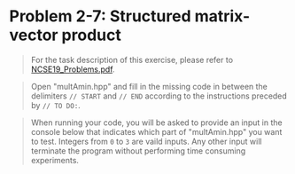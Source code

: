 # Problem 2-7: Structured matrix-vector product

> For the task description of this exercise, please refer to [NCSE19_Problems.pdf](
https://www.sam.math.ethz.ch/~grsam/NCSE19/HOMEWORK/NCSE19_Problems.pdf). 

> Open "multAmin.hpp" and fill in the missing code in between the delimiters `// START` and `// END` according to the instructions preceded by `// TO DO:`.

> When running your code, you will be asked to provide an input in the console below that indicates which part of "multAmin.hpp" you want to test. Integers from `0` to `3` are vaild inputs. Any other input will terminate the program without performing time consuming experiments.